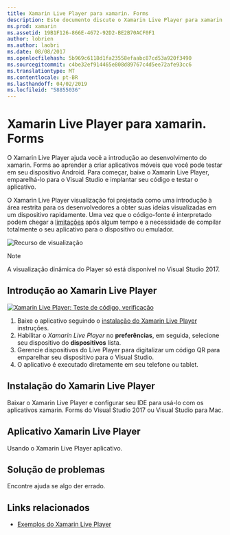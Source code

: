```yaml
---
title: Xamarin Live Player para xamarin. Forms
description: Este documento discute o Xamarin Live Player para xamarin. Forms, que descreve a instalação, o aplicativo Xamarin Live Player, amostras a serem usadas com o Xamarin Live Player, limitações e a solução de problemas.
ms.prod: xamarin
ms.assetid: 19B1F126-866E-4672-92D2-BE2B70ACF0F1
author: lobrien
ms.author: laobri
ms.date: 08/08/2017
ms.openlocfilehash: 5b969c6118d1fa23558efaabc87cd53a920f3490
ms.sourcegitcommit: c4be32ef914465e808d89767c4d5ee72afe93cc6
ms.translationtype: MT
ms.contentlocale: pt-BR
ms.lasthandoff: 04/02/2019
ms.locfileid: "58855036"
---
```

# <a name="xamarin-live-player-for-xamarinforms"></a>Xamarin Live Player para xamarin. Forms

O Xamarin Live Player ajuda você a introdução ao desenvolvimento do xamarin. Forms ao aprender a criar aplicativos móveis que você pode testar em seu dispositivo Android. Para começar, baixe o Xamarin Live Player, emparelhá-lo para o Visual Studio e implantar seu código e testar o aplicativo.

O Xamarin Live Player visualização foi projetada como uma introdução à área restrita para os desenvolvedores a obter suas ideias visualizadas em um dispositivo rapidamente. Uma vez que o código-fonte é interpretado podem chegar a [limitações](limitations.md) após algum tempo e a necessidade de compilar totalmente o seu aplicativo para o dispositivo ou emulador.

![Recurso de visualização](~/media/shared/preview.png)

> [!NOTE]
> A visualização dinâmica do Player só está disponível no Visual Studio 2017.

## <a name="get-started-with-xamarin-live-player"></a>Introdução ao Xamarin Live Player

[![Xamarin Live Player: Teste de código, verificação](images/xamarin-live.png)](images/xamarin-live-sml.png#lightbox)

1. Baixe o aplicativo seguindo o [instalação do Xamarin Live Player](install.md) instruções.
2. Habilitar o *Xamarin Live Player* no **preferências**, em seguida, selecione seu dispositivo do **dispositivos** lista.
3. Gerencie dispositivos do Live Player para digitalizar um código QR para emparelhar seu dispositivo para o Visual Studio.
4. O aplicativo é executado diretamente em seu telefone ou tablet.

## [<a name="xamarin-live-player-setup"></a>Instalação do Xamarin Live Player](install.md)

Baixar o Xamarin Live Player e configurar seu IDE para usá-lo com os aplicativos xamarin. Forms do Visual Studio 2017 ou Visual Studio para Mac. 

## [<a name="xamarin-live-player-app"></a>Aplicativo Xamarin Live Player](player.md)

Usando o Xamarin Live Player aplicativo.

## [<a name="troubleshooting"></a>Solução de problemas](troubleshooting.md)

Encontre ajuda se algo der errado.

## <a name="related-links"></a>Links relacionados

- [Exemplos do Xamarin Live Player](https://developer.xamarin.com/samples/xamarin-live-player/all/)
